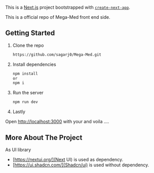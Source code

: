 This is a [Next.js](https://nextjs.org/) project bootstrapped with [`create-next-app`](https://github.com/vercel/next.js/tree/canary/packages/create-next-app).

This is a official repo of Mega-Med front end side.

## Getting Started

1. Clone the repo

   ```bash
   https://github.com/sagarj0/Mega-Med.git
   ```


2. Install dependencies

    ```bash
    npm install
    or
    npm i
    ```

3. Run the server

    ```bash
    npm run dev
    ```

4. Lastly

Open [http://localhost:3000](http://localhost:3000) with your and voila ....

## More About The Project

As UI library

- [https://nextui.org/](Next UI) is used as dependency.
- [https://ui.shadcn.com/](Shadcn/ui) is used without dependency.

<!--
To learn more about Next.js, take a look at the following resources:

 [Next.js Documentation](https://nextjs.org/docs) - learn about Next.js features and API.
 [Learn Next.js](https://nextjs.org/learn) - an interactive Next.js tutorial.

You can check out [the Next.js GitHub repository](https://github.com/vercel/next.js/) - your feedback and contributions are welcome!

## Deploy on Vercel

The easiest way to deploy your Next.js app is to use the [Vercel Platform](https://vercel.com/new?utm_medium=default-template&filter=next.js&utm_source=create-next-app&utm_campaign=create-next-app-readme) from the creators of Next.js.

Check out our [Next.js deployment documentation](https://nextjs.org/docs/deployment) for more details.

 -->
